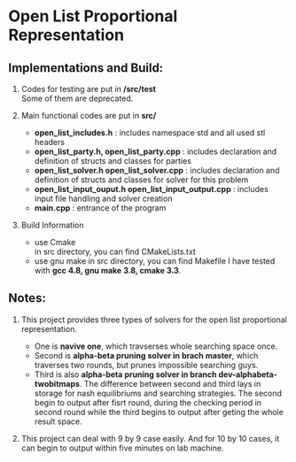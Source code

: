 # Open List Proportional Representation
## Implementations and Build:

1. Codes for testing are put in **/src/test**  
  Some of them are deprecated.  

2. Main functional codes are put in **src/**  
    - **open_list_includes.h** : includes namespace std and all used stl headers  
    - **open_list_party.h, open_list_party.cpp** : includes declaration and definition of structs and classes for parties  
    - **open_list_solver.h open_list_solver.cpp** : includes declaration and definition of structs and classes for solver for this problem  
    - **open_list_input_ouput.h open_list_input_output.cpp** : includes input file handling and solver creation  
    - **main.cpp** : entrance of the program  

3. Build Information  
    - use Cmake  
    	in src directory, you can find CMakeLists.txt
    - use gnu make
    	in src directory, you can find Makefile
	I have tested with **gcc 4.8, gnu make 3.8, cmake 3.3**.  

## Notes:
1. This project provides three types of solvers for the open list proportional representation.  
	- One is **navive one**, which travserses whole searching space once.  
	- Second is **alpha-beta pruning solver in brach master**, which traverses two rounds, but prunes impossible searching guys. 
	- Third is also **alpha-beta pruning solver in branch dev-alphabeta-twobitmaps**. The difference between second and third lays in storage for nash equilibriums and searching strategies. The second begin to output after fisrt round, during the checking period in second round while the third begins to output after geting the whole result space.  

2. This project can deal with 9 by 9 case easily. And for 10 by 10 cases, it can begin to output within five minutes on lab machine.  
